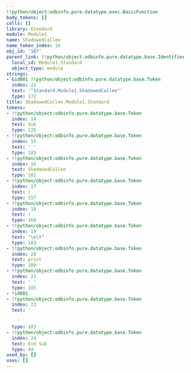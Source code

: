 ```yaml
---
!!python/object:odbinfo.pure.datatype.exec.BasicFunction
body_tokens: []
calls: []
library: Standard
module: Module1
name: ShadowedCallee
name_token_index: 16
obj_id: '187'
parent_link: !!python/object:odbinfo.pure.datatype.base.Identifier
  local_id: Module1.Standard
  object_type: module
strings:
- &id001 !!python/object:odbinfo.pure.datatype.base.Token
  index: 22
  text: '"Standard.Module1.ShadowedCallee"'
  type: 172
title: ShadowedCallee.Module1.Standard
tokens:
- !!python/object:odbinfo.pure.datatype.base.Token
  index: 14
  text: Sub
  type: 125
- !!python/object:odbinfo.pure.datatype.base.Token
  index: 15
  text: ' '
  type: 185
- !!python/object:odbinfo.pure.datatype.base.Token
  index: 16
  text: ShadowedCallee
  type: 181
- !!python/object:odbinfo.pure.datatype.base.Token
  index: 17
  text: (
  type: 157
- !!python/object:odbinfo.pure.datatype.base.Token
  index: 18
  text: )
  type: 168
- !!python/object:odbinfo.pure.datatype.base.Token
  index: 19
  text: "\n\t"
  type: 183
- !!python/object:odbinfo.pure.datatype.base.Token
  index: 20
  text: print
  type: 100
- !!python/object:odbinfo.pure.datatype.base.Token
  index: 21
  text: ' '
  type: 185
- *id001
- !!python/object:odbinfo.pure.datatype.base.Token
  index: 23
  text: '

    '
  type: 183
- !!python/object:odbinfo.pure.datatype.base.Token
  index: 24
  text: End Sub
  type: 44
used_by: []
uses: []
---
```

